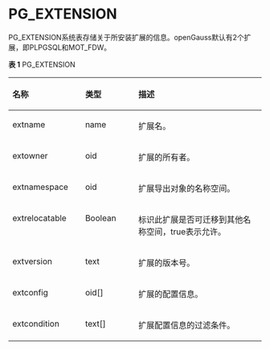 # PG\_EXTENSION<a name="ZH-CN_TOPIC_0242385815"></a>

PG\_EXTENSION系统表存储关于所安装扩展的信息。openGauss默认有2个扩展，即PLPGSQL和MOT\_FDW。

**表 1**  PG\_EXTENSION

<a name="zh-cn_topic_0237122288_zh-cn_topic_0059778375_t47de5378656040b89fd728f97d302162"></a>
<table><thead align="left"><tr id="zh-cn_topic_0237122288_zh-cn_topic_0059778375_rc25760cfe28a4e569b2a67d87e1bf0cb"><th class="cellrowborder" valign="top" width="28.749999999999996%" id="mcps1.2.4.1.1"><p id="zh-cn_topic_0237122288_zh-cn_topic_0059778375_a4c1fdebe02ff493b9413aa4ec9292285"><a name="zh-cn_topic_0237122288_zh-cn_topic_0059778375_a4c1fdebe02ff493b9413aa4ec9292285"></a><a name="zh-cn_topic_0237122288_zh-cn_topic_0059778375_a4c1fdebe02ff493b9413aa4ec9292285"></a>名称</p>
</th>
<th class="cellrowborder" valign="top" width="20.990000000000002%" id="mcps1.2.4.1.2"><p id="zh-cn_topic_0237122288_zh-cn_topic_0059778375_a3ea9b21e8e71449ca544e922e2ee88e0"><a name="zh-cn_topic_0237122288_zh-cn_topic_0059778375_a3ea9b21e8e71449ca544e922e2ee88e0"></a><a name="zh-cn_topic_0237122288_zh-cn_topic_0059778375_a3ea9b21e8e71449ca544e922e2ee88e0"></a>类型</p>
</th>
<th class="cellrowborder" valign="top" width="50.260000000000005%" id="mcps1.2.4.1.3"><p id="zh-cn_topic_0237122288_zh-cn_topic_0059778375_a1a1b44107d074215ada725c58e2adddc"><a name="zh-cn_topic_0237122288_zh-cn_topic_0059778375_a1a1b44107d074215ada725c58e2adddc"></a><a name="zh-cn_topic_0237122288_zh-cn_topic_0059778375_a1a1b44107d074215ada725c58e2adddc"></a>描述</p>
</th>
</tr>
</thead>
<tbody><tr id="zh-cn_topic_0237122288_zh-cn_topic_0059778375_r72adef3de71946aeaa86c3b5aaa2d640"><td class="cellrowborder" valign="top" width="28.749999999999996%" headers="mcps1.2.4.1.1 "><p id="zh-cn_topic_0237122288_zh-cn_topic_0059778375_a22e99361f77d468185ae91172e0a29b7"><a name="zh-cn_topic_0237122288_zh-cn_topic_0059778375_a22e99361f77d468185ae91172e0a29b7"></a><a name="zh-cn_topic_0237122288_zh-cn_topic_0059778375_a22e99361f77d468185ae91172e0a29b7"></a>extname</p>
</td>
<td class="cellrowborder" valign="top" width="20.990000000000002%" headers="mcps1.2.4.1.2 "><p id="zh-cn_topic_0237122288_zh-cn_topic_0059778375_a1cd8b89abf854014acc0847785fbdce5"><a name="zh-cn_topic_0237122288_zh-cn_topic_0059778375_a1cd8b89abf854014acc0847785fbdce5"></a><a name="zh-cn_topic_0237122288_zh-cn_topic_0059778375_a1cd8b89abf854014acc0847785fbdce5"></a>name</p>
</td>
<td class="cellrowborder" valign="top" width="50.260000000000005%" headers="mcps1.2.4.1.3 "><p id="zh-cn_topic_0237122288_zh-cn_topic_0059778375_a02b4e5edee164794825d659cfbff4525"><a name="zh-cn_topic_0237122288_zh-cn_topic_0059778375_a02b4e5edee164794825d659cfbff4525"></a><a name="zh-cn_topic_0237122288_zh-cn_topic_0059778375_a02b4e5edee164794825d659cfbff4525"></a>扩展名。</p>
</td>
</tr>
<tr id="zh-cn_topic_0237122288_zh-cn_topic_0059778375_r420b0158e74e4f4e8250b10b2003bd23"><td class="cellrowborder" valign="top" width="28.749999999999996%" headers="mcps1.2.4.1.1 "><p id="zh-cn_topic_0237122288_zh-cn_topic_0059778375_a3567c2d12c3e4403ae2af63bc380af45"><a name="zh-cn_topic_0237122288_zh-cn_topic_0059778375_a3567c2d12c3e4403ae2af63bc380af45"></a><a name="zh-cn_topic_0237122288_zh-cn_topic_0059778375_a3567c2d12c3e4403ae2af63bc380af45"></a>extowner</p>
</td>
<td class="cellrowborder" valign="top" width="20.990000000000002%" headers="mcps1.2.4.1.2 "><p id="zh-cn_topic_0237122288_zh-cn_topic_0059778375_ae70bbe7934aa48d884738354bb392b46"><a name="zh-cn_topic_0237122288_zh-cn_topic_0059778375_ae70bbe7934aa48d884738354bb392b46"></a><a name="zh-cn_topic_0237122288_zh-cn_topic_0059778375_ae70bbe7934aa48d884738354bb392b46"></a>oid</p>
</td>
<td class="cellrowborder" valign="top" width="50.260000000000005%" headers="mcps1.2.4.1.3 "><p id="zh-cn_topic_0237122288_zh-cn_topic_0059778375_afb515e721cea4ad090d0826d0af5d161"><a name="zh-cn_topic_0237122288_zh-cn_topic_0059778375_afb515e721cea4ad090d0826d0af5d161"></a><a name="zh-cn_topic_0237122288_zh-cn_topic_0059778375_afb515e721cea4ad090d0826d0af5d161"></a>扩展的所有者。</p>
</td>
</tr>
<tr id="zh-cn_topic_0237122288_zh-cn_topic_0059778375_r5fff927123554782b4982d39288f0dd1"><td class="cellrowborder" valign="top" width="28.749999999999996%" headers="mcps1.2.4.1.1 "><p id="zh-cn_topic_0237122288_zh-cn_topic_0059778375_ad649ae2090e0440283cf5816e893473f"><a name="zh-cn_topic_0237122288_zh-cn_topic_0059778375_ad649ae2090e0440283cf5816e893473f"></a><a name="zh-cn_topic_0237122288_zh-cn_topic_0059778375_ad649ae2090e0440283cf5816e893473f"></a>extnamespace</p>
</td>
<td class="cellrowborder" valign="top" width="20.990000000000002%" headers="mcps1.2.4.1.2 "><p id="zh-cn_topic_0237122288_zh-cn_topic_0059778375_a68a55e511eb946ee9bd03858e18278b3"><a name="zh-cn_topic_0237122288_zh-cn_topic_0059778375_a68a55e511eb946ee9bd03858e18278b3"></a><a name="zh-cn_topic_0237122288_zh-cn_topic_0059778375_a68a55e511eb946ee9bd03858e18278b3"></a>oid</p>
</td>
<td class="cellrowborder" valign="top" width="50.260000000000005%" headers="mcps1.2.4.1.3 "><p id="zh-cn_topic_0237122288_zh-cn_topic_0059778375_a732a0ed6b1a84a1a990c7f86a3ed79c6"><a name="zh-cn_topic_0237122288_zh-cn_topic_0059778375_a732a0ed6b1a84a1a990c7f86a3ed79c6"></a><a name="zh-cn_topic_0237122288_zh-cn_topic_0059778375_a732a0ed6b1a84a1a990c7f86a3ed79c6"></a>扩展导出对象的名称空间。</p>
</td>
</tr>
<tr id="zh-cn_topic_0237122288_zh-cn_topic_0059778375_rd8ad8e0b0fd044968f67338c5db19d40"><td class="cellrowborder" valign="top" width="28.749999999999996%" headers="mcps1.2.4.1.1 "><p id="zh-cn_topic_0237122288_zh-cn_topic_0059778375_a2a1461dd22304506aa11263c011e3e4f"><a name="zh-cn_topic_0237122288_zh-cn_topic_0059778375_a2a1461dd22304506aa11263c011e3e4f"></a><a name="zh-cn_topic_0237122288_zh-cn_topic_0059778375_a2a1461dd22304506aa11263c011e3e4f"></a>extrelocatable</p>
</td>
<td class="cellrowborder" valign="top" width="20.990000000000002%" headers="mcps1.2.4.1.2 "><p id="zh-cn_topic_0237122288_zh-cn_topic_0059778375_a45aac99704c64c5fabd8a6f6de49c575"><a name="zh-cn_topic_0237122288_zh-cn_topic_0059778375_a45aac99704c64c5fabd8a6f6de49c575"></a><a name="zh-cn_topic_0237122288_zh-cn_topic_0059778375_a45aac99704c64c5fabd8a6f6de49c575"></a><span id="zh-cn_topic_0237122288_text55927206277"><a name="zh-cn_topic_0237122288_text55927206277"></a><a name="zh-cn_topic_0237122288_text55927206277"></a>Boolean</span></p>
</td>
<td class="cellrowborder" valign="top" width="50.260000000000005%" headers="mcps1.2.4.1.3 "><p id="zh-cn_topic_0237122288_zh-cn_topic_0059778375_a8e937db9cbd14293b303b2d7b528f78b"><a name="zh-cn_topic_0237122288_zh-cn_topic_0059778375_a8e937db9cbd14293b303b2d7b528f78b"></a><a name="zh-cn_topic_0237122288_zh-cn_topic_0059778375_a8e937db9cbd14293b303b2d7b528f78b"></a>标识此扩展是否可迁移到其他名称空间，true表示允许。</p>
</td>
</tr>
<tr id="zh-cn_topic_0237122288_zh-cn_topic_0059778375_rc3479998f7034b0ba514c1415d900e21"><td class="cellrowborder" valign="top" width="28.749999999999996%" headers="mcps1.2.4.1.1 "><p id="zh-cn_topic_0237122288_zh-cn_topic_0059778375_a50e4370b7280490dad1bf9fcbe04575a"><a name="zh-cn_topic_0237122288_zh-cn_topic_0059778375_a50e4370b7280490dad1bf9fcbe04575a"></a><a name="zh-cn_topic_0237122288_zh-cn_topic_0059778375_a50e4370b7280490dad1bf9fcbe04575a"></a>extversion</p>
</td>
<td class="cellrowborder" valign="top" width="20.990000000000002%" headers="mcps1.2.4.1.2 "><p id="zh-cn_topic_0237122288_zh-cn_topic_0059778375_accad7a10aad34cf4b5c64ed888d64613"><a name="zh-cn_topic_0237122288_zh-cn_topic_0059778375_accad7a10aad34cf4b5c64ed888d64613"></a><a name="zh-cn_topic_0237122288_zh-cn_topic_0059778375_accad7a10aad34cf4b5c64ed888d64613"></a>text</p>
</td>
<td class="cellrowborder" valign="top" width="50.260000000000005%" headers="mcps1.2.4.1.3 "><p id="zh-cn_topic_0237122288_zh-cn_topic_0059778375_a4313fe96ade249f2b729e06950fb16e0"><a name="zh-cn_topic_0237122288_zh-cn_topic_0059778375_a4313fe96ade249f2b729e06950fb16e0"></a><a name="zh-cn_topic_0237122288_zh-cn_topic_0059778375_a4313fe96ade249f2b729e06950fb16e0"></a>扩展的版本号。</p>
</td>
</tr>
<tr id="zh-cn_topic_0237122288_zh-cn_topic_0059778375_rfbc22c4386e643dfa2285bd2f124c66e"><td class="cellrowborder" valign="top" width="28.749999999999996%" headers="mcps1.2.4.1.1 "><p id="zh-cn_topic_0237122288_zh-cn_topic_0059778375_a8141ecd054a4462498cd53a7f8784ba8"><a name="zh-cn_topic_0237122288_zh-cn_topic_0059778375_a8141ecd054a4462498cd53a7f8784ba8"></a><a name="zh-cn_topic_0237122288_zh-cn_topic_0059778375_a8141ecd054a4462498cd53a7f8784ba8"></a>extconfig</p>
</td>
<td class="cellrowborder" valign="top" width="20.990000000000002%" headers="mcps1.2.4.1.2 "><p id="zh-cn_topic_0237122288_zh-cn_topic_0059778375_a8000cc98362f4be7ae561e6d755cd85c"><a name="zh-cn_topic_0237122288_zh-cn_topic_0059778375_a8000cc98362f4be7ae561e6d755cd85c"></a><a name="zh-cn_topic_0237122288_zh-cn_topic_0059778375_a8000cc98362f4be7ae561e6d755cd85c"></a>oid[]</p>
</td>
<td class="cellrowborder" valign="top" width="50.260000000000005%" headers="mcps1.2.4.1.3 "><p id="zh-cn_topic_0237122288_zh-cn_topic_0059778375_a11c4bc0b45a34b3eb67920616a6681ae"><a name="zh-cn_topic_0237122288_zh-cn_topic_0059778375_a11c4bc0b45a34b3eb67920616a6681ae"></a><a name="zh-cn_topic_0237122288_zh-cn_topic_0059778375_a11c4bc0b45a34b3eb67920616a6681ae"></a>扩展的配置信息。</p>
</td>
</tr>
<tr id="zh-cn_topic_0237122288_zh-cn_topic_0059778375_r0ff94ddef3fb4a76a0ea291d0ccec215"><td class="cellrowborder" valign="top" width="28.749999999999996%" headers="mcps1.2.4.1.1 "><p id="zh-cn_topic_0237122288_zh-cn_topic_0059778375_af37191f95b614c4095030aaf2c878bf1"><a name="zh-cn_topic_0237122288_zh-cn_topic_0059778375_af37191f95b614c4095030aaf2c878bf1"></a><a name="zh-cn_topic_0237122288_zh-cn_topic_0059778375_af37191f95b614c4095030aaf2c878bf1"></a>extcondition</p>
</td>
<td class="cellrowborder" valign="top" width="20.990000000000002%" headers="mcps1.2.4.1.2 "><p id="zh-cn_topic_0237122288_zh-cn_topic_0059778375_af15351b7577440e496b73f2a3d790a71"><a name="zh-cn_topic_0237122288_zh-cn_topic_0059778375_af15351b7577440e496b73f2a3d790a71"></a><a name="zh-cn_topic_0237122288_zh-cn_topic_0059778375_af15351b7577440e496b73f2a3d790a71"></a>text[]</p>
</td>
<td class="cellrowborder" valign="top" width="50.260000000000005%" headers="mcps1.2.4.1.3 "><p id="zh-cn_topic_0237122288_zh-cn_topic_0059778375_a55aa2b81b0834b7ba2b05d7e86614a60"><a name="zh-cn_topic_0237122288_zh-cn_topic_0059778375_a55aa2b81b0834b7ba2b05d7e86614a60"></a><a name="zh-cn_topic_0237122288_zh-cn_topic_0059778375_a55aa2b81b0834b7ba2b05d7e86614a60"></a>扩展配置信息的过滤条件。</p>
</td>
</tr>
</tbody>
</table>

